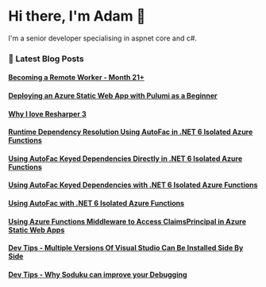 # Hi there, I'm Adam 👋

I'm a senior developer specialising in aspnet core and c#.

### 📙 Latest Blog Posts
<!--START_SECTION:feed-->
#### [Becoming a Remote Worker - Month 21+](http:&#x2F;&#x2F;adamstorr.azurewebsites.net&#x2F;blog&#x2F;becoming-a-remote-worker-month-21-plus)
#### [Deploying an Azure Static Web App with Pulumi as a Beginner](http:&#x2F;&#x2F;adamstorr.azurewebsites.net&#x2F;blog&#x2F;deploying-an-azure-static-web-app-with-pulumi-as-a-beginner)
#### [Why I love Resharper 3](http:&#x2F;&#x2F;adamstorr.azurewebsites.net&#x2F;blog&#x2F;why-i-love-resharper-3)
#### [Runtime Dependency Resolution Using AutoFac in .NET 6 Isolated Azure Functions](http:&#x2F;&#x2F;adamstorr.azurewebsites.net&#x2F;blog&#x2F;runtime-dependency-resolution-using-autofac-in-net6.0-isolated-azure-functions)
#### [Using AutoFac Keyed Dependencies Directly in .NET 6 Isolated Azure Functions](http:&#x2F;&#x2F;adamstorr.azurewebsites.net&#x2F;blog&#x2F;using-autofac-keyed-dependencies-directly-in-net6.0-isolated-azure-functions)
#### [Using AutoFac Keyed Dependencies with .NET 6 Isolated Azure Functions](http:&#x2F;&#x2F;adamstorr.azurewebsites.net&#x2F;blog&#x2F;using-autofac-keyed-dependencies-with-net6.0-isolated-azure-functions)
#### [Using AutoFac with .NET 6 Isolated Azure Functions](http:&#x2F;&#x2F;adamstorr.azurewebsites.net&#x2F;blog&#x2F;using-autofac-with-net6.0-isolated-azure-functions)
#### [Using Azure Functions Middleware to Access ClaimsPrincipal in Azure Static Web Apps](http:&#x2F;&#x2F;adamstorr.azurewebsites.net&#x2F;blog&#x2F;using-azure-functions-middleware-to-access-claimsprincipal-in-azure-static-web-apps)
#### [Dev Tips - Multiple Versions Of Visual Studio Can Be Installed Side By Side](http:&#x2F;&#x2F;adamstorr.azurewebsites.net&#x2F;blog&#x2F;dev-tips-multiple-versions-of-visual-vtudio-can-be-installed-side-by-side)
#### [Dev Tips - Why Soduku can improve your Debugging](http:&#x2F;&#x2F;adamstorr.azurewebsites.net&#x2F;blog&#x2F;dev-tips-why-soduku-can-improve-your-debugging)
<!--END_SECTION:feed-->


<!--
**WestDiscGolf/WestDiscGolf** is a ✨ _special_ ✨ repository because its `README.md` (this file) appears on your GitHub profile.

Here are some ideas to get you started:

- 🔭 I’m currently working on ...
- 🌱 I’m currently learning ...
- 👯 I’m looking to collaborate on ...
- 🤔 I’m looking for help with ...
- 💬 Ask me about ...
- 📫 How to reach me: ...
- 😄 Pronouns: ...
- ⚡ Fun fact: ...
-->
